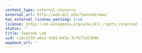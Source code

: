 ```yaml
---
content_type: external-resource
external_url: http://web.mit.edu/towtank/www/
has_external_license_warning: true
license: https://en.wikipedia.org/wiki/All_rights_reserved
status: ''
title: Towtank Lab
uid: c1ecd159-a0a2-4165-b45a-3cfb77a57840
wayback_url: ''
---
```

